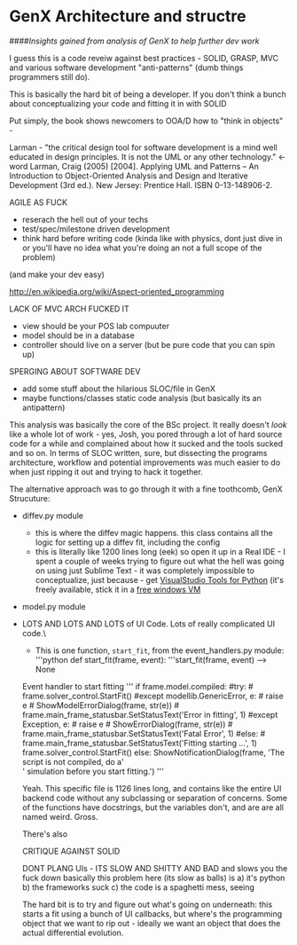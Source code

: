 GenX Architecture and structre
==============================

####_Insights gained from analysis of GenX to help further dev work_

I guess this is a code reveiw against best practices - SOLID, GRASP, MVC and various software development "anti-patterns" (dumb things programmers still do).

This is basically the hard bit of being a developer. If you don't think a bunch about conceptualizing your code and fitting it in with SOLID

Put simply, the book shows newcomers to OOA/D how to "think in objects" - 

Larman - "the critical design tool for software development is a mind well educated in design principles. It is not the UML or any other technology." <- word
Larman, Craig (2005) [2004]. Applying UML and Patterns – An Introduction to Object-Oriented Analysis and Design and Iterative Development (3rd ed.). New Jersey: Prentice Hall. ISBN 0-13-148906-2.

AGILE AS FUCK
- reserach the hell out of your techs
- test/spec/milestone driven development
- think hard before writing code (kinda like with physics, dont just dive in or you'll have no idea what you're doing an not a full scope of the problem)

(and make your dev easy)

http://en.wikipedia.org/wiki/Aspect-oriented_programming

LACK OF MVC ARCH FUCKED IT
- view should be your POS lab compuuter
- model should be in a database
- controller should live on a server (but be pure code that you can spin up)

SPERGING ABOUT SOFTWARE DEV

- add some stuff about the hilarious SLOC/file in GenX
- maybe functions/classes static code analysis (but basically its an antipattern)

This analysis was basically the core of the BSc project. It really doesn't *look* like a whole lot of work - yes, Josh, you pored through a lot of hard source code for a while and complained about how it sucked and the tools sucked and so on. In terms of SLOC written, sure, but dissecting the programs architecture, workflow and potential improvements was much easier to do when just ripping it out and trying to hack it together.

The alternative approach was to go through it with a fine toothcomb, 
GenX Strucuture:

- diffev.py module
	- this is where the diffev magic happens. this class contains all the logic for setting up a diffev fit, including the config
	- this is literally like 1200 lines long (eek) so open it up in a Real IDE - I spent a couple of weeks trying to figure out what the hell was going on using just Sublime Text - it was completely impossible to conceptualize, just because - get [VisualStudio Tools for Python](https://pytools.codeplex.com/wikipage?title=PTVS%20Installation)  (it's freely available, stick it in a [free windows VM](http://modern.ie)
- model.py module 

- LOTS AND LOTS AND LOTS of UI Code. Lots of really complicated UI code.\
	- This is one function, `start_fit`, from the event_handlers.py module:
	'''python
	def start_fit(frame, event):
    '''start_fit(frame, event) --> None
    
    Event handler to start fitting
    '''
    if frame.model.compiled:
        #try:
        #    frame.solver_control.StartFit()
        #except modellib.GenericError, e:
        #    raise e
        #    ShowModelErrorDialog(frame, str(e))
        #    frame.main_frame_statusbar.SetStatusText('Error in fitting', 1)
        #except Exception, e:
        #    raise e
        #    ShowErrorDialog(frame, str(e))
        #    frame.main_frame_statusbar.SetStatusText('Fatal Error', 1)
        #else:
        #    frame.main_frame_statusbar.SetStatusText('Fitting starting ...', 1)
        frame.solver_control.StartFit()
    else:
        ShowNotificationDialog(frame, 'The script is not compiled, do a'\
        ' simulation before you start fitting.')
	'''

	Yeah. This specific file is 1126 lines long, and contains like the entire UI backend code without any subclassing or separation of concerns. Some of the functions have docstrings, but the variables don't, and are are all named weird. Gross.

	There's also 

	CRITIQUE AGAINST SOLID

	DONT PLANG UIs - ITS SLOW AND SHITTY AND BAD 
	and slows you the fuck down
	basically this problem here (its slow as balls) is a) it's python b) the frameworks suck c) the code is a spaghetti mess, seeing 

	The hard bit is to try and figure out what's going on underneath: this starts a fit using a bunch of UI callbacks, but where's the programming object that we want to rip out - ideally we want an object that does the actual differential evolution.


